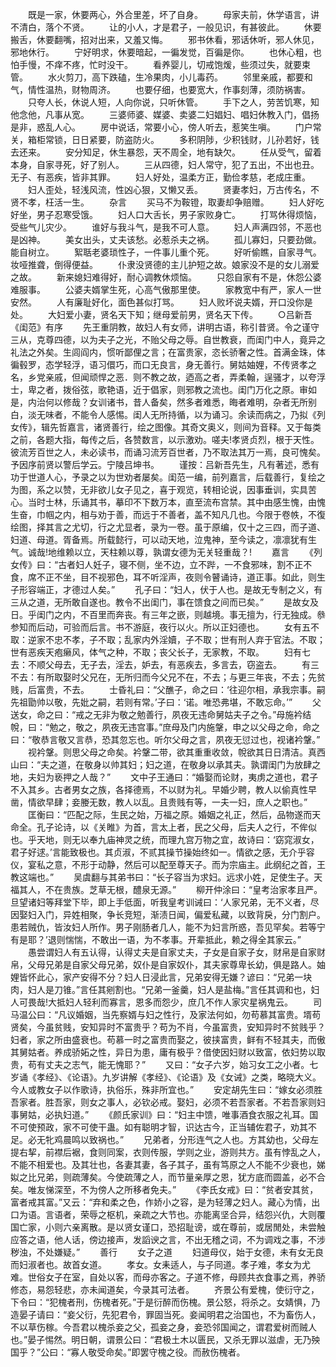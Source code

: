 <!-- { "loadSidebar": true } -->
　　既是一家，休要两心，外合里差，坏了自身。 
　　母家夫前，休学语言，讲不清白，落个不贤。 
　　让的小人，才是君子，一般见识，有甚彼此。 
　　休要搬舌，休要翻嘴，招对出来，又羞又悔。 
　　邪书休看，邪话休听，邪人休见，邪地休行。 
　　宁好明求，休要暗起，一徧发觉，百徧是你。 
　　也休心粗，也怕手慢，不痒不疼，忙时没干。 
　　看养婴儿，切戒饱煖，些须过失，就要束管。 
　　水火剪刀，高下跌磕，生冷果肉，小儿毒药。 
　　邻里亲戚，都要和气，情性温热，财物周济。 
　　也要仔细，也要宽大，作事刻薄，须防祸害。 
　　只夸人长，休说人短，人向你说，只听休管。 
　　手下之人，劳苦饥寒，知他念他，凡事从宽。 
　　三婆师婆、媒婆、卖婆二妇娼妇、唱妇休教入门，倡扬是非，惑乱人心。 
　　房中说话，常要小心，傍人听去，惹笑生嗔。 
　　门户常关，箱柜常锁，日日紧要，防盗防火。 
　　多积阴陟，少积钱财，儿孙若好，钱去还来。 
　　安分知足，休生暴怨，天不周全，地有缺欠。 
　　任从受气，留着本身，自家寻死，好了别人。 
　　三从四德，妇人常守，犯了五出，不出也丑。无子、有恶疾，皆非其罪。 
　　妇人好处，温柔方正，勤俭孝慈，老成庄重。 
　　妇人歪处，轻浅风流，性凶心狠，又懒又丢。 
　　贤妻孝妇，万古传名，不贤不孝，枉活一生。 
　　杂言 
　　买马不为鞍镫，取妻却争赔赠。 
　　妇人好吃好坐，男子忍寒受饿。 
　　妇人口大舌长，男子家败身亡。 
　　打骂休得烦恼，受些气儿灾少。 
　　谁好与我斗气，是我不可人意。 
　　妇人声满四邻，不恶也是凶神。 
　　美女出头，丈夫该愁。必惹杀夫之祸。 
　　孤儿寡妇，只要劲做。能自树立。 
　　絮聒老婆琐性子，一件事儿重个死。 
　　好听偷瞧，自家寻气。妆哑推聋，倒得便益。 
　　仆隶没贤德的主儿护短之故。娘家没不是的女儿溺爱之故。 
　　新来媳妇难得好，耐心调教休烦恼。 
　　只怨自家有不是，休怨公婆难服事。 
　　公婆夫婿掌生死，心高气傲那里使。 
　　家教宽中有严，家人一世安然。 
　　人有廉耻好化，面色甚似打骂。 
　　妇人败坏说夫婿，开口没你是处。 
　　大妇爱小妻，贤名天下知；继母爱前男，贤名天下传。 
　　○吕新吾《闺范》有序 
　　先王重阴教，故妇人有女师，讲明古语，称引昔贤。令之谨守三从，克尊四德，以为夫子之光，不贻父母之辱。自世教衰，而闺门中人，竟异之礼法之外矣。生闾阎内，惯听鄙俚之言；在富贵家，恣长骄奢之性。首满金珠，体徧毂罗，态学轻浮，语习儇巧，而口无良言，身无善行。舅姑妯娌，不传贤孝之名，乡党亲戚，但闻顽悍之恶．则不教之故，迺高之者，弄柔翰，逞骚才，以夸浮士，卑之者，拨俗弦，歌艳语，近于倡家，则邪教之流也。闺门万化之原。审如是，内治何以修哉？女训诸书，昔人备矣，然多者难悉，晦者难明，杂者无所别白，淡无味者，不能令人感惕。闺人无所持循，以为诵习。余读而病之，乃拟《列女传》，辑先哲嘉言，诸贤善行，绘之图像。其奇文奥义，则间为音释。又于每类之前，各题大指，每传之后，各赞数言，以示激劝。嗟夫!孝贤贞烈，根于天性。彼流芳百世之人，未必读书，而诵习流芳百世者，乃不取法其万一焉，良可愧矣。予因序前贤以警后学云。宁陵吕坤书。 
　　谨按：吕新吾先生，凡有著述，悉有功于世道人心，予录之以为世劝者屡矣。闺范一编，前列嘉言，后载善行，复绘之为图，系之以赞，无非欲儿女子见之，喜于观览，转相论说，因事垂训，实具苦心。当时士林，乐诵其书，摹印不下数万本，直至流布宫禁。其中由感生愧，由愧生奋，巾帼之内，相与劝于善，而远于不善者，盖不知凡几也。今限于卷帙，不復绘图，择其言之尤切，行之尤显者，录为一卷。虽于原编，仅十之三四，而子道、妇道、母道。胥备焉。所载懿行，可以动天地，泣鬼神，至今读之，凛凛犹有生气。诚哉!地维赖以立，天柱赖以尊，孰谓女德为无关轻重哉？! 
　　嘉言 
　　《列女传》曰：“古者妇人妊子，寝不侧，坐不边，立不跸，一不食邪味，割不正不食，席不正不坐，目不视邪色，耳不听淫声，夜则令瞽诵诗，道正事。如此，则生子形容端正，才德过人矣。” 
　　孔子曰：“妇人，伏于人也。是故无专制之义，有三从之道，无所敢自遂也。教令不出闺门，事在馈食之间而已矣。” 
　　是故女及日。乎闺门之内，不百里而奔丧。有三年之嵌，则越境。事无擅为，行无独成。叅参知而后动，可验而后言。书不游庭，夜行以火。所以正妇德也。 
　　女有五不取：逆家不忠不孝，子不取；乱家内外淫嬻，子不取；世有刑人弃于官法。不取；世有恶疾天疱癞风，体气之种，不取；丧父长子，无家教，不取。 
　　妇有七去：不顺父母去，无子去，淫去，妒去，有恶疾去，多言去，窃盗去。 
　　有三不去：有所取娶时父兄在，无所归而今父兄不在，不去；与更三年丧，不去；先贫贱，后富贵，不去。 
　　士昏礼曰：“父醮子，命之曰：‘往迎尔相，承我宗事。嗣先祖勖帅以敬，先妣之嗣，若则有常。’子曰：‘诺。唯恐弗堪，不敢忘命。’” 
　　父送女，命之曰：“戒之无非为敬之勉善行，夙夜无违命舅姑夫子之令。”母施衿结帨，曰：“勉之，敬之，夙夜无违宫事。”庶母及门内施鞶，申之以父母之命，命之曰：“敬恭言敬又言恭，恐其忽忘也。听尔父母之言，夙夜无愆过也，视诸衿鞶。” 
　　视衿鞶。则思父母之命矣。衿鞶二带，欲其重重收敛，帨欲其日日清洁。真西山曰：“夫之道，在敬身以帅其妇；妇之道，在敬身以承其夫。孰谓闺门为放肆之地，夫妇为亵押之人哉？” 
　　文中子王通曰：“婚娶而论财，夷虏之道也，君子不入其乡。古者男女之族，各择德焉，不以财为礼。早婚少聘，教人以偷真性早凿，情欲早肆；妾媵无数，教人以乱。且贵贱有等，一夫一妇，庶人之职也。” 
　　匡衡曰：“匹配之际，生民之始，万福之原。婚姻之礼正，然后，品物遂而天命全。孔子论诗，以《关睢》为首，言太上者，民之父母，后夫人之行，不侔似也。乎天地，则无以奉九庙神灵之统，而理九宫万物之宜，故诗曰：‘窈窕淑女，君子好逑。’言能致极也。其贞淑，不贰其操节操始终如一。情欲之感，无介乎容仪，宴私之意，不形于动静，然后可以配至尊天子。而为宗庙主。此纲纪之首，王教这端也。” 
　　吴虞翻与其弟书曰：“长子容当为求妇。远求小姓，足使生子。天福其人，不在贵族。芝草无根，醴泉无源。” 
　　柳开仲涂曰：“皇考治家孝且严。旦望诸妇等拜堂下毕，即上手低面，听我皇考训诫曰：‘人家兄弟，无不义者，尽因娶妇入门，异姓相聚，争长竞短，渐渍日闻，偏爱私藏，以致背戾，分门割户。患若贼仇，皆汝妇人所作。男子刚肠者几人，能不为妇言所惑，吾见罕矣。若等宁有是耶？’退则惴惴，不敢出一语，为不孝事。开辈抵此，赖之得全其家云。” 
　　愚尝谓妇人有五认得，认得丈夫是自家丈夫，子女是自家子女，财帛是自家财帛，父母兄弟是自家父母兄弟，奴仆是自家奴仆，其夫家尊卑长幼，俱是路人。妯娌皆怀此心，家产安得不分？妇人日浸此言，兄弟安得无嫌？谚曰：“兄弟一块肉，妇人是刀锥。”言任其剜割也。“兄弟一釜羹，妇人是盐梅。”言任其调和也，妇人可畏哉!大抵妇人轻利而寡言，恩多而怨少，庶几不作人家灾星祸鬼云。 
　　司马温公曰：“凡议婚姻，当先察婿与妇之性行，及家法何如，勿苟慕其富贵。壻苟贤矣，今虽贫贱，安知异时不富贵乎？苟为不肖，今虽富贵，安知异时不贫贱乎？妇者，家之所由盛衰也。苟慕一时之富贵而娶之，彼挟富贵，鲜有不轻其夫，而傲其舅姑者。养成骄妬之性，异日为患，庸有极乎？借使因妇财以致富，依妇势以取贵，苟有丈夫之志气，能无愧耶？” 
　　又曰：“女子六岁，始习女工之小者。七岁诵《孝经》、《论语》。九岁讲解《孝经》、《论语》及《女诫》之类，略晓大义。今人或教女子以作歌诗，执俗乐，殊非所宜也。” 
　　安定胡先生曰：“嫁女必须胜吾家者。胜吾家，则女之事人，必钦必戒。娶妇，必须不若吾家者。不若吾家则妇事舅姑，必执妇道。” 
　　《颜氏家训》曰：“妇主中馈，唯事酒食衣服之礼耳。国不可使预政，家不可使干蛊。如有聪明才智，识达古今，正当辅佐君子，劝其不足。必无牝鸡晨鸣以致祸也。” 
　　兄弟者，分形连气之人也。方其幼也，父母左提右挈，前襟后裾，食则同案，衣则传服，学则之业，游则共方。虽有悖乱之人，不能不相爱也。及其壮也，各妻其妻，各子其子，虽有笃原之人不能不少衰也，娣姒之比兄弟，则疏薄矣。今使疏薄之人，而节量亲厚之恩，犹方底而圆盖，必不合矣。唯友悌深至，不为傍人之所移者免夫。” 
　　《李氏女戒》曰：“贫者安其贫，富者戒其富。”又云：“弃和柔之色，作娇小之容，是为轻薄之妇人。藏心为情，出口为语。言语者，荣辱之枢机，亲疏之大节也。亦能离坚合异，结怨兴仇，大则覆国亡家，小则六亲离散。是以贤女谨口，恐招耻谤，或在尊前，或居閒处，未尝触应答之语，他人话，傍边接声，发謟谀之言，不出无稽之词，不为调戏之事，不涉秽浊，不处嫌疑。” 
　　善行 
　　女子之道 
　　妇道母仪，始于女德，未有女无良而妇淑者也。故首女道。 
　　孝女。女耒适人，与子同道。孝子难，孝女为尤难。世俗女子在室，自处以客，而母亦客之。子道不修，母顾共衣食事之焉，养骄修态，易怨轻悲，亦未闻道矣，今录其可法者。 
　　齐景公有爱槐，使衍守之，下令曰：“犯槐者刑，伤槐者死。”于是衍醉而伤槐。景公怒，将杀之。女婧惧，乃造晏子请曰：“妾父衍，先犯君令，罪固当死。妾闻明君之治国也，不为畜伤人，不以草伤稼。今吾君以槐杀妾之父，孤妾之身，妾恐邻国闻之，谓君爱树而贼人也。”晏子惕然。明日朝，谓景公曰：“君极土木以匮民，又杀无罪以滋虐，无乃殃国乎？”公曰：“寡人敬受命矣。”即罢守槐之役。而赦伤槐者。 
